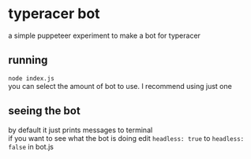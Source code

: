 # typeracer bot

a simple puppeteer experiment to make a bot for typeracer

## running

`node index.js`  
you can select the amount of bot to use. I recommend using just one

## seeing the bot

by default it just prints messages to terminal  
if you want to see what the bot is doing edit `headless: true` to `headless: false` in bot.js

